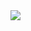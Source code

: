 <html>
  <head>
    <body>
      <a>
      <img src= "https://cdn.pixabay.com/photo/2017/02/20/18/03/cat-2083492_1280.jpg">
      </a>
    </body>
  </head>
</html>
